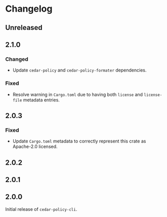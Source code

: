 # Changelog

## Unreleased

## 2.1.0

### Changed
- Update `cedar-policy` and `cedar-policy-formater` dependencies.

### Fixed
- Resolve warning in `Cargo.toml` due to having both `license` and `license-file` metadata entries.

## 2.0.3

### Fixed
- Update `Cargo.toml` metadata to correctly represent this crate as Apache-2.0 licensed.

## 2.0.2

## 2.0.1

## 2.0.0

Initial release of `cedar-policy-cli`.
